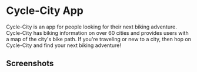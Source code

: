 # Cycle-City App

Cycle-City is an app for people looking for their next biking adventure. Cycle-City has biking information on over 60 cities and provides users with a map of the city's bike path. If you're traveling or new to a city, then hop on Cycle-City and find your next biking adventure! 

## Screenshots
